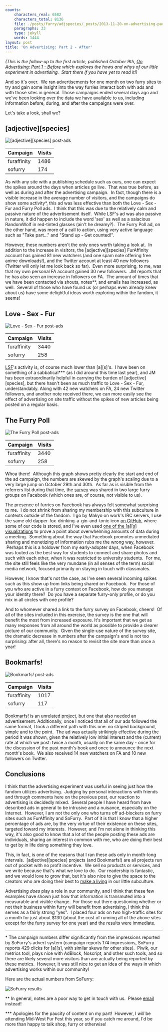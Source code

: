 ```yaml
---
counts:
    characters_real: 6582
    characters_total: 8136
    file: ./posts/furry/adjspecies/_posts/2013-11-20-on-advertising-part-2.markdown
    paragraphs: 33
    type: jekyll
    words: 1444
layout: post
title: 'On Advertising: Part 2 - After'
---
```


*(This is the follow-up to the first article, published October 9th, <a
title="On Advertising: Part 1 – Before"
href="http://adjectivespecies.com/2013/10/09/on-advertising-part-1-before/">On
Advertising: Part 1 - Before</a> which explores the hows and whys of our little
experiment in advertising.  Start there if you have yet to read it!)*

And so it's over.  We ran advertisements for one month on two furry sites to
try and gain some insight into the way furries interact both with ads and with
those sites in general. Those campaigns ended several days ago and we've been
looking over the data we have available to us, including information before,
during, and after the campaigns were over.

Let's take a look, shall we?

## \[adjective\]\[species\]

![\[adjective\]\[species\] post-ads](/assets/furry/ads/as-postads.png)

<table>
<thead>
<tr>
<th id="label">Campaign</th>
<th id="nb_visits">Visits</th>
</tr>
</thead>
<tbody>
<tr>
<td>furaffinity</td>
<td>1486</td>
</tr>
<tr>
<td>sofurry</td>
<td>174</td>
</tr>
</tbody>
</table>

As with any site with a publishing schedule such as
ours, one can expect the spikes around the days when articles go live.  That
was true before, as well as during and after the advertising campaign.  In
fact, though there is a visible increase in the average number of visitors, and
the campaigns do show some activity\*, this ad was less effective than both the
Love - Sex - Fur and Furry Poll ads.  I think that this was due to the
relatively calm and passive nature of the advertisement itself.  While LSF's ad
was also passive in nature, it did happen to include the word 'sex' as well as
a salacious RandomWolf in red-tinted glasses (ain't he dreamy?).  The Furry
Poll ad, on the other hand, was more of a call to action, using very active
language such as "Take part..." and "Stand up - Get counted!".

However, these numbers aren't the only ones worth taking a look at.  In
addition to the increase in visitors, the \[adjective\]\[species\] FurAffinity
account has gained 81 new watchers (and one spam note offering free anime
downloads!), and the Twitter account at least 40 new followers (Twitter will
only let me look back so far).  Even more surprising, to me, was that my own
personal FA account gained 30 new followers.  JM reports that he has also seen
an increase in followers on FA.  The amount of times that we have been
contacted via shouts, notes\*\*, and emails has increased, as well.  Several of
those who have found us (or perhaps even already knew about us) have some
delightful ideas worth exploring within the fandom, it seems!

## Love - Sex - Fur

![Love - Sex - Fur post-ads](/assets/furry/ads/lsf-postads.png)

<table>
<thead>
<tr>
<th id="label">
Campaign
</th>
<th id="nb_visits">Visits</th>
</tr>
</thead>
<tbody>
<tr>
<td>furaffinity</td>
<td>3440</td>
</tr>
<tr>
<td>sofurry</td>
<td>258</td>
</tr>
</tbody>
</table>

[LSF](http://lovesexfur.com)'s activity is, of course much lower than
\[a\]\[s\]'s.  I have been on something of a sabbatical\*\*\* (as I did around
this time last year), and JM has been extraordinarily helpful in carrying the
burden of \[adjective\]\[species\], but there hasn't been as much traffic to
Love - Sex - Fur, understandably. Along with 42 new watchers on FA, 24 new
Twitter followers, and another note received there, we can more easily see the
effect of advertising on site traffic without the spikes of new articles being
posted on a regular basis.

## The Furry Poll

![The Furry Poll post-ads](/assets/furry/ads/furrypoll-postads.png)

<table>
<thead>
<tr>
<th id="label">Campaign</th>
<th id="nb_visits">Visits</th>
</tr>
</thead>
<tbody>
<tr>
<td>furaffinity</td>
<td>3440</td>
</tr>
<tr>
<td>sofurry</td>
<td>258</td>
</tr>
</tbody>
</table>

Whoa there!  Although this graph shows pretty clearly the start and end of the
ad campaign, the numbers are skewed by the graph's scaling due to a very large
jump on October 29th and 30th.  As far as is visible from the referrers list
during that time, the <a href="http://furrypoll.com" target="_blank">survey</a>
was shared in two large furry groups on Facebook (which ones are, of course,
not visible to us).

The presence of furries on Facebook has always felt somewhat surprising to me.
 I do not shrink from sharing my membership with this subculture in contexts
outside of the fandom.  I go by Makyo on work's IRC servers, I use the same old
dapper-fox-drinking-a-gin-and-tonic icon <a href="https://github.com/makyo"
target="_blank">on GitHub</a>, where some of our code is stored, and I've even
used <a href="http://vis.adjectivespecies.com/microsurvey/2011/"
target="_blank">one of the \[a\]\[s\] visualizations</a> to prove a point about
overwhelming amounts of data during a meeting.  Something about the way that
Facebook promotes unmediated sharing and monetizing of information rubs me the
wrong way, however.  Perhaps this is a holdover from my early-adopter days,
when Facebook was touted as the best way for students to connect and share
photos and such with each other, when it was restricted to university students.
 For me, the site still feels like the very mundane (in all senses of the term)
social media network, focused primarily on staying in touch with classmates.

However, I know that's not the case, as I've seen several incoming spikes such
as this show up from links being shared on Facebook.  For those of you who are
active in a furry context on Facebook, how do you manage your identity there?
 Do you have a separate furry-only profile, or do you mix in all circles with
one profile?

And to whomever shared a link to the furry survey on Facebook, cheers!  Of all
of the sites included in this exercise, the survey is the one that will benefit
the most from increased exposure. It's important that we get as many responses
from all around the world as possible to provide a clearer picture of our
community.  Given the single-use nature of the survey site, the dramatic
decrease in numbers after the campaign's end is not too surprising: after all,
there's no reason to revisit the site more than once a year!

## Bookmarfs!

![Bookmarfs! post-ads](/assets/furry/ads/bookmarfs-postads.png)

<table>
<thead>
<tr>
<th id="label">Campaign</th>
<th id="nb_visits">Visits</th>
</tr>
</thead>
<tbody>
<tr>
<td>furaffinity</td>
<td>1017</td>
</tr>
<tr>
<td>sofurry</td>
<td>117</td>
</tr>
</tbody>
</table>

[Bookmarfs!](http://bookmarfs.com) is an unrelated project, but one that also
needed an advertisement. Additionally, once I noticed that all of our ads
followed the same format, I took a different path with this one: no striped
background, simple and to the point.  The ad was actually strikingly effective
during the period it was shown, given the relatively low initial interest and
the (current) rate at which we post: twice a month, usually on the same day -
once for the discussion of the past month's book and once to announce the next
month's book.  We also received 14 new watchers on FA and 10 new followers on
Twitter.  

## Conclusions

I think that the advertising experiment was useful in seeing just how the
fandom utilizes advertising.  Judging by personal interactions with friends and
through comments here on the previous post, our reaction to advertising is
decidedly mixed.  Several people I have heard from have described ads in
general to be intrusive and a nuisance, especially on the Internet.  However, I
am not the only one who turns off ad-blockers on furry sites such as
FurAffinity and SoFurry.  Part of it is that I know that a higher percentage of
ads are, by the very virtue of their existence on these sites, targeted toward
my interests.  However, and I'm not alone in thinking this way, it's also good
to know that a lot of the people posting these ads are individuals, sharing an
interest in common with me, who are doing their best to get by in life doing
something they love.

This, in fact, is one of the reasons that I ran these ads only in month-long
intervals.  \[adjective\]\[species\] projects (and Bookmarfs!) are all projects run
out of pocket with no profit incentive.  We sell no products or services, and
we write because that's what we love to do.  Our readership is fantastic, and
we would love to grow that, but it's also nice to give the space to the
creators who are doing their best to <a title="Art and Money"
href="http://adjectivespecies.com/2012/07/11/art-and-money/"
target="_blank">make a living</a> in our little subculture.

Advertising <em>does</em> play a role in our community, and I think that these
few examples have shown just how that information is transmuted into a
measurable and visible change.  For those out there questioning whether or not
their business within furry will benefit from advertising, I think this serves
as a fairly strong "yes".  I placed four ads on two high-traffic sites for a
month for just about $130 (about the cost of running all of the above sites
except for the furry survey for one year) and the results were immediate.

-----

\* The campaign numbers differ significantly from the impressions reported by
SoFurry's advert system (campaign reports 174 impressions, SoFurry reports 429
clicks for \[a\]\[s\], with similar skews for other sites).  Piwik, our metrics
tool, plays nice with AdBlock, Noscript, and other such tools, and so there are
likely several more visitors than are actually being reported by these metrics.
 However, it was still nice to get an idea of the ways in which advertising
works within our community!

Here are the actual numbers from SoFurry:

![SoFurry results](/assets/furry/ads/sofurry-results.png)

\*\* In general, notes are a poor way to get in touch with us.  Please <a
href="mailto:submit@adjectivespecies.com" target="_blank">email</a> instead!

\*\*\* Apologies for the paucity of content on my part!  However, I <em>will</em>
be attending Mid-West Fur Fest this year, so if you catch me around, I'd be
more than happy to talk shop, furry or otherwise!
